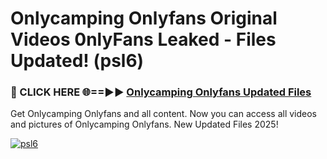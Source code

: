 # Onlycamping Onlyfans Original Videos 0nlyFans Leaked - Files Updated! (psl6)

<h3>🔴 CLICK HERE 🌐==►► <a href="https://tinyurl.com/ehrbuxhb" rel="nofollow">Onlycamping Onlyfans Updated Files</a></h3>

Get Onlycamping Onlyfans and all content. Now you can access all videos and pictures of Onlycamping Onlyfans. New Updated Files 2025!

[![psl6](https://i.imgur.com/lVYEuWS.gif)](https://tinyurl.com/ehrbuxhb)
